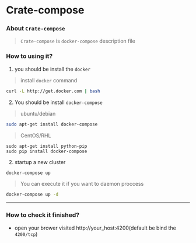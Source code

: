 # Crate-compose

### About `Crate-compose`

> `Crate-compose` is `docker-compose` description file

### How to using it?

1. you should be install the `docker`
> install `docker` command
```bash
curl -L http://get.docker.com | bash
```

2. You should be install `docker-compose`

> ubuntu/debian
```bash
sudo apt-get install docker-compose
```

> CentOS/RHL
```
sudo apt-get install python-pip
sudo pip install docker-compose 
```

2. startup a new cluster
```bash
docker-compose up
```

> You can execute it if you want to daemon proccess
```bash
docker-compose up -d
```

---
### How to check it finished?
* open your brower visited http://your_host:4200(default be bind the `4200/tcp`)